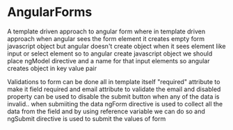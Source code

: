 # AngularForms

A template driven approach to angular form where in template driven approach when angular sees the form element it creates empty form javascript object but angular doesn't create object when it sees element like input or select element so to angular  create javascript object we should place ngModel directive and a name for that input elements so angular creates object in key value pair 

Validations to form can be done all in template itself "required" attribute to make it field required and email attribute to validate the email and disabled property can be used to disable the submit button when any of the data is invalid.. when submiiting the data ngForm directive is used to collect all the data from the field and by using reference variable we can do so and ngSubmit directive is used to submit the values of form 
